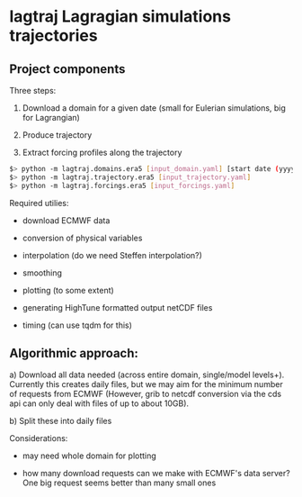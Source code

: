 # lagtraj Lagragian simulations trajectories

## Project components

Three steps:

1. Download a domain for a given date (small for Eulerian simulations, big for Lagrangian)

2. Produce trajectory

3. Extract forcing profiles along the trajectory

```bash
$> python -m lagtraj.domains.era5 [input_domain.yaml] [start date (yyyy-mm-dd)] [end date (yyyy-mm-dd)] [--file directories.yaml] [--overwrite]
$> python -m lagtraj.trajectory.era5 [input_trajectory.yaml]
$> python -m lagtraj.forcings.era5 [input_forcings.yaml]
```


Required utilies:

- download ECMWF data

- conversion of physical variables

- interpolation (do we need Steffen interpolation?)

- smoothing

- plotting (to some extent)

- generating HighTune formatted output netCDF files

- timing (can use tqdm for this)


## Algorithmic approach:

a) Download all data needed (across entire domain, single/model levels+).
   Currently this creates daily files, but we may aim for the minimum number of 
   requests from ECMWF (However, grib to netcdf conversion via the cds api
   can only deal with files of up to about 10GB).

b) Split these into daily files

Considerations:

- may need whole domain for plotting

- how many download requests can we make with ECMWF's data server? One big
  request seems better than many small ones
